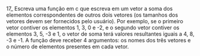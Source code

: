 17_ Escreva uma função em c que 
escreva em um vetor a soma dos 
elementos correspondentes de outros 
dois vetores (os tamanhos dos vetores 
devem ser fornecidos pelo usuário). 
Por exemplo, se o primeiro vetor 
contiver os elementos 1, 3, 0 e -2, 
e o segundo vetor contiver os 
elementos 3, 5, -3 e 1, o vetor 
de soma terá valores resultantes 
iguais a 4, 8, -3 e -1. A função 
deve receber 4 argumentos: os nomes 
dos três vetores e o número de 
elementos presentes em cada vetor.
